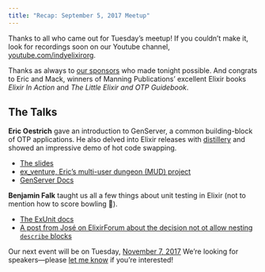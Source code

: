 ```yaml
---
title: "Recap: September 5, 2017 Meetup"
---
```


Thanks to all who came out for Tuesday’s meetup! If you couldn’t make it, look for recordings soon on our Youtube channel, [youtube.com/indyelixirorg](https://www.youtube.com/indyelixirorg).

Thanks as always to [our sponsors](https://www.meetup.com/indyelixir/sponsors/) who made tonight possible. And congrats to Eric and Mack, winners of Manning Publications’ excellent Elixir books *Elixir In Action* and *The Little Elixir and OTP Guidebook*.

## The Talks

**Eric Oestrich** gave an introduction to GenServer, a common building-block of OTP applications. He also delved into Elixir releases with [distillery](https://github.com/bitwalker/distillery) and showed an impressive demo of hot code swapping.

- [The slides](http://oestrich.org/presentations/genserver-basics.pdf)
- [ex_venture, Eric’s multi-user dungeon (MUD) project](https://github.com/oestrich/ex_venture)
- [GenServer Docs](https://hexdocs.pm/elixir/GenServer.html)

**Benjamin Falk** taught us all a few things about unit testing in Elixir (not to mention how to score bowling 🎳).

- [The ExUnit docs](https://hexdocs.pm/ex_unit/ExUnit.html)
- [A post from José on ElixirForum about the decision not ot allow nesting `describe` blocks](https://elixirforum.com/t/how-to-describe-many-contexts-in-exunit-without-a-hierarchy/1551/3?u=stevegrossi)

Our next event will be on Tuesday, [November 7, 2017](https://www.meetup.com/indyelixir/events/243261344/) We’re looking for speakers—please [let me know](mailto:hello@indyelixir.org) if you’re interested!
